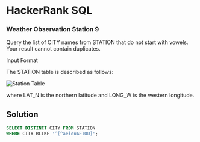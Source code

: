 # HackerRank SQL

### Weather Observation Station 9 

Query the list of CITY names from STATION that do not start with vowels. Your result cannot contain duplicates.

Input Format

The STATION table is described as follows:

![Station Table](https://s3.amazonaws.com/hr-challenge-images/9336/1449345840-5f0a551030-Station.jpg)

where LAT_N is the northern latitude and LONG_W is the western longitude. 

## Solution
```sql
SELECT DISTINCT CITY FROM STATION
WHERE CITY RLIKE '^[^aeiouAEIOU]';
```
